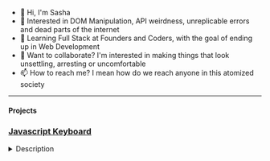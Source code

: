 - 👋 Hi, I'm Sasha
- 👀 Interested in DOM Manipulation, API weirdness, unreplicable errors and dead parts of the internet
- 🌱 Learning Full Stack at Founders and Coders, with the goal of ending up in Web Development
- 💞️ Want to collaborate? I'm interested in making things that look unsettling, arresting or uncomfortable
- 📫 How to reach me? I mean how do we reach anyone in this atomized society
---
#### Projects

### [Javascript Keyboard](https://cerealenjoyer.github.io/precourse-projects/week-1/emoPiano/index.html)
<details>
  <summary> Description </summary>
Using lessons from the Javascript30 lesson 'Javascript Drum Kit', I made this (extremely) simple piano. Taking inspiration from films like Grand Piano I made a simulation of a 'musical combination lock', a locked box hidden inside a piano that only unlocks on playing a certain melody - in this case the opening riff from a 'My Chemical Romance' song (hence the name 'emoPiano').
Try listening [to the start of Black Parade](https://www.youtube.com/watch?v=v_uncMEJkBc) and trying to replicate the sequence, or if you're impatient, you can cheat.
<details>
  <summary>Solution</summary>
  
l k ; j f l d s j a f
  
</details>
</details>
<!---
cerealenjoyer/cerealenjoyer is a ✨ special ✨ repository because its `README.md` (this file) appears on your GitHub profile.
You can click the Preview link to take a look at your changes.
--->
